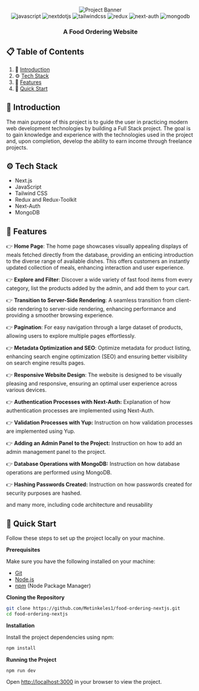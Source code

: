 <div align="center">
  <br />    
      <img src="https://raw.githubusercontent.com/Metinkeles1/food-ordering-nextjs/master/assets/food-ordering.png" alt="Project Banner">    
  <br />

  <div>
  <img src="https://img.shields.io/badge/-Javascript-black?style=for-the-badge&logoColor=white&logo=javascript&color=3178C6" alt="javascript" />
  <img src="https://img.shields.io/badge/-Next_JS-black?style=for-the-badge&logoColor=white&logo=nextdotjs&color=000000" alt="nextdotjs" />
  <img src="https://img.shields.io/badge/-Tailwind_CSS-black?style=for-the-badge&logoColor=white&logo=tailwindcss&color=06B6D4" alt="tailwindcss" />
  <img src="https://img.shields.io/badge/-Redux-black?style=for-the-badge&logo=redux&color=764ABC" alt="redux" />
  <img src="https://img.shields.io/badge/-Next_Auth-black?style=for-the-badge&logo=next.js&color=000000" alt="next-auth" />
   <img src="https://img.shields.io/badge/-MongoDB-black?style=for-the-badge&logo=mongodb&color=47A248" alt="mongodb" />
</div>

  <h3 align="center">A Food Ordering Website</h3>
</div>

## 📋 <a name="table">Table of Contents</a>

1. 🤖 [Introduction](#introduction)
2. ⚙️ [Tech Stack](#tech-stack)
3. 🔋 [Features](#features)
4. 🤸 [Quick Start](#quick-start)

## <a name="introduction">🤖 Introduction</a>

The main purpose of this project is to guide the user in practicing modern web development technologies by building a Full Stack project. The goal is to gain knowledge and experience with the technologies used in the project and, upon completion, develop the ability to earn income through freelance projects.

## <a name="tech-stack">⚙️ Tech Stack</a>

- Next.js
- JavaScript
- Tailwind CSS
- Redux and Redux-Toolkit
- Next-Auth
- MongoDB

## <a name="features">🔋 Features</a>

👉 **Home Page**: The home page showcases visually appealing displays of meals fetched directly from the database, providing an enticing introduction to the diverse range of available dishes. This offers customers an instantly updated collection of meals, enhancing interaction and user experience.

👉 **Explore and Filter**: Discover a wide variety of fast food items from every category, list the products added by the admin, and add them to your cart.

👉 **Transition to Server-Side Rendering**: A seamless transition from client-side rendering to server-side rendering, enhancing performance and providing a smoother browsing experience.

👉 **Pagination**: For easy navigation through a large dataset of products, allowing users to explore multiple pages effortlessly.

👉 **Metadata Optimization and SEO**: Optimize metadata for product listing, enhancing search engine optimization (SEO) and ensuring better visibility on search engine results pages.

👉 **Responsive Website Design**: The website is designed to be visually pleasing and responsive, ensuring an optimal user experience across various devices.

👉 **Authentication Processes with Next-Auth:** Explanation of how authentication processes are implemented using Next-Auth.

👉 **Validation Processes with Yup:** Instruction on how validation processes are implemented using Yup.

👉 **Adding an Admin Panel to the Project:** Instruction on how to add an admin management panel to the project.

👉 **Database Operations with MongoDB:** Instruction on how database operations are performed using MongoDB.

👉 **Hashing Passwords Created:** Instruction on how passwords created for security purposes are hashed.

and many more, including code architecture and reusability

## <a name="quick-start">🤸 Quick Start</a>

Follow these steps to set up the project locally on your machine.

**Prerequisites**

Make sure you have the following installed on your machine:

- [Git](https://git-scm.com/)
- [Node.js](https://nodejs.org/en)
- [npm](https://www.npmjs.com/) (Node Package Manager)

**Cloning the Repository**

```bash
git clone https://github.com/Metinkeles1/food-ordering-nextjs.git
cd food-ordering-nextjs
```

**Installation**

Install the project dependencies using npm:

```bash
npm install
```

**Running the Project**

```bash
npm run dev


```

Open [http://localhost:3000](http://localhost:3000) in your browser to view the project.

